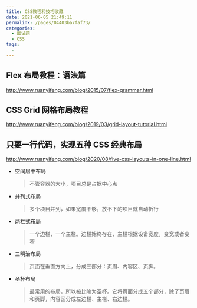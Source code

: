 ```yaml
---
title: CSS教程和技巧收藏
date: 2021-06-05 21:49:11
permalink: /pages/04403ba7faf73/
categories:
  - 面试题
  - CSS
tags:
  - 
---
```


## Flex 布局教程：语法篇

<http://www.ruanyifeng.com/blog/2015/07/flex-grammar.html>

## CSS Grid 网格布局教程

<http://www.ruanyifeng.com/blog/2019/03/grid-layout-tutorial.html>

## 只要一行代码，实现五种 CSS 经典布局

<http://www.ruanyifeng.com/blog/2020/08/five-css-layouts-in-one-line.html>

- 空间居中布局
  > 不管容器的大小，项目总是占据中心点
- 并列式布局
  > 多个项目并列，如果宽度不够，放不下的项目就自动折行
- 两栏式布局
  > 一个边栏，一个主栏。边栏始终存在，主栏根据设备宽度，变宽或者变窄
- 三明治布局
  > 页面在垂直方向上，分成三部分：页眉、内容区、页脚。
- 圣杯布局
  > 最常用的布局，所以被比喻为圣杯。它将页面分成五个部分，除了页眉和页脚，内容区分成左边栏、主栏、右边栏。
